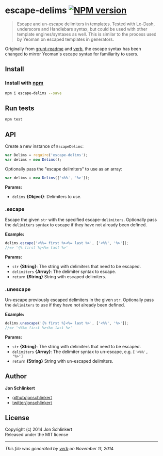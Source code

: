 # escape-delims [![NPM version](https://badge.fury.io/js/escape-delims.svg)](http://badge.fury.io/js/escape-delims)

> Escape and un-escape delimiters in templates. Tested with Lo-Dash, underscore and Handlebars syntax, but could be used with other template engines/syntaxes as well. This is similar to the process used by Yeoman on escaped templates in generators.

Originally from [grunt-readme](https://github.com/assemble/grunt-readme) and [verb](https://github.com/assemble/verb), the escape syntax has been changed to mirror Yeoman's escape syntax for familiarity to users.

## Install
### Install with [npm](npmjs.org)

```bash
npm i escape-delims --save
```

## Run tests

```bash
npm test
```

## API

Create a new instance of `EscapeDelims`:

```js
var Delims = require('escape-delims');
var delims = new Delims();
```

Optionally pass the "escape delimiters" to use as an array:

```js
var delims = new Delims(['<%%', '%>']);
```

**Params:**

* `delims` **{Object}**: Delimiters to use.


### .escape

Escape the given `str` with the specified escape-`delimiters`. Optionally
pass the `delimiters` syntax to escape if they have not already been defined.

**Example:**

```js
delims.escape('<%%= first %><%= last %>', ['<%%', '%>']);
//=> '{% first %}<%= last %>'
```

**Params:**

* `str` **{String}**: The string with delimiters that need to be escaped.
* `delimiters` **{Array}**: The delimiter syntax to escape.
* `return` **{String}** String with escaped delimiters.


### .unescape

Un-escape previously escaped delimiters in the given `str`. Optionally
pass the `delimiters` to use if they have not already been defined.

**Example:**

```js
delims.unescape('{% first %}<%= last %>', ['<%%', '%>']);
//=> '<%%= first %><%= last %>'
```

**Params:**

* `str` **{String}**: The string with delimiters that need to be escaped.
* `delimiters` **{Array}**: The delimiter syntax to un-escape, e.g. `['<%%', '%>']`
* `return` **{String}** String with un-escaped delimiters.


## Author

**Jon Schlinkert**
 
+ [github/jonschlinkert](https://github.com/jonschlinkert)
+ [twitter/jonschlinkert](http://twitter.com/jonschlinkert) 

## License
Copyright (c) 2014 Jon Schlinkert  
Released under the MIT license

***

_This file was generated by [verb](https://github.com/jonschlinkert/verb) on November 11, 2014._